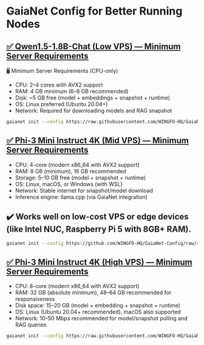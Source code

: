 GaiaNet Config for Better Running Nodes
=
## [✅ Qwen1.5-1.8B-Chat (Low VPS) — Minimum Server Requirements](https://github.com/WINGFO-HQ/Gaianet-Config/tree/main/qwen1.5-1.8b-chat_paris)
🖥️ Minimum Server Requirements (CPU-only)
- CPU: 2–4 cores with AVX2 support
- RAM: 4 GB minimum (6–8 GB recommended)
- Disk: ~5 GB free (model + embeddings + snapshot + runtime)
- OS: Linux preferred (Ubuntu 20.04+)
- Network: Required for downloading models and RAG snapshot
```bash
gaianet init --config https://raw.githubusercontent.com/WINGFO-HQ/GaiaNet-Config/refs/heads/main/qwen1.5-1.8b-chat_paris/config.json
```

## [✅ Phi-3 Mini Instruct 4K (Mid VPS) — Minimum Server Requirements](https://github.com/WINGFO-HQ/GaiaNet-Config/tree/main/phi-3-mini-instruct-4k_paris)
- CPU: 4-core (modern x86_64 with AVX2 support)
- RAM: 8 GB (minimum), 16 GB recommended
- Storage: 5–10 GB free (model + snapshot + runtime)
- OS: Linux, macOS, or Windows (with WSL)
- Network: Stable internet for snapshot/model download
- Inference engine: llama.cpp (via GaiaNet integration)
## ✔️ Works well on low-cost VPS or edge devices (like Intel NUC, Raspberry Pi 5 with 8GB+ RAM).
```bash
gaianet init --config https://github.com/WINGFO-HQ/GaiaNet-Config/raw/refs/heads/main/phi-3-mini-instruct-4k_paris/config.json
```

## [✅ Phi-3 Mini Instruct 4K (High VPS) — Minimum Server Requirements](https://github.com/WINGFO-HQ/GaiaNet-Config/tree/main/llama-3-8b-instruct_london)
- CPU: 8-core (modern x86_64 with AVX2 support)
- RAM: 32 GB (absolute minimum), 48–64 GB recommended for responsiveness
- Disk space: 15–20 GB (model + embedding + snapshot + runtime)
- OS: Linux (Ubuntu 20.04+ recommended), macOS also supported
- Network: 10–50 Mbps recommended for model/snapshot pulling and RAG queries
```bash
gaianet init --config https://raw.githubusercontent.com/WINGFO-HQ/GaiaNet-Config/refs/heads/main/llama-3-8b-instruct_london/config.json
```
